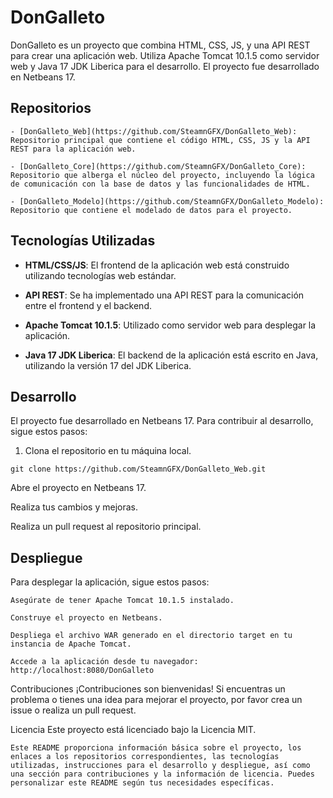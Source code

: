 # DonGalleto

DonGalleto es un proyecto que combina HTML, CSS, JS, y una API REST para crear una aplicación web. Utiliza Apache Tomcat 10.1.5 como servidor web y Java 17 JDK Liberica para el desarrollo. El proyecto fue desarrollado en Netbeans 17.

## Repositorios

```
- [DonGalleto_Web](https://github.com/SteamnGFX/DonGalleto_Web): Repositorio principal que contiene el código HTML, CSS, JS y la API REST para la aplicación web.

- [DonGalleto_Core](https://github.com/SteamnGFX/DonGalleto_Core): Repositorio que alberga el núcleo del proyecto, incluyendo la lógica de comunicación con la base de datos y las funcionalidades de HTML.

- [DonGalleto_Modelo](https://github.com/SteamnGFX/DonGalleto_Modelo): Repositorio que contiene el modelado de datos para el proyecto.
```

## Tecnologías Utilizadas

- **HTML/CSS/JS**: El frontend de la aplicación web está construido utilizando tecnologías web estándar.

- **API REST**: Se ha implementado una API REST para la comunicación entre el frontend y el backend.

- **Apache Tomcat 10.1.5**: Utilizado como servidor web para desplegar la aplicación.

- **Java 17 JDK Liberica**: El backend de la aplicación está escrito en Java, utilizando la versión 17 del JDK Liberica.


## Desarrollo

El proyecto fue desarrollado en Netbeans 17. Para contribuir al desarrollo, sigue estos pasos:

1. Clona el repositorio en tu máquina local.
```
git clone https://github.com/SteamnGFX/DonGalleto_Web.git
```

Abre el proyecto en Netbeans 17.

Realiza tus cambios y mejoras.

Realiza un pull request al repositorio principal.

## Despliegue

Para desplegar la aplicación, sigue estos pasos:
```
Asegúrate de tener Apache Tomcat 10.1.5 instalado.

Construye el proyecto en Netbeans.

Despliega el archivo WAR generado en el directorio target en tu instancia de Apache Tomcat.

Accede a la aplicación desde tu navegador: http://localhost:8080/DonGalleto
```
Contribuciones
¡Contribuciones son bienvenidas! Si encuentras un problema o tienes una idea para mejorar el proyecto, por favor crea un issue o realiza un pull request.

Licencia
Este proyecto está licenciado bajo la Licencia MIT.

```
Este README proporciona información básica sobre el proyecto, los enlaces a los repositorios correspondientes, las tecnologías utilizadas, instrucciones para el desarrollo y despliegue, así como una sección para contribuciones y la información de licencia. Puedes personalizar este README según tus necesidades específicas.
```
